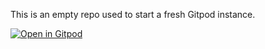 This is an empty repo used to start a fresh Gitpod instance.

[![Open in Gitpod](https://gitpod.io/button/open-in-gitpod.svg)](https://gitpod.io/#https://github.com/orhan-alparslan/empty/tree/scratch)
